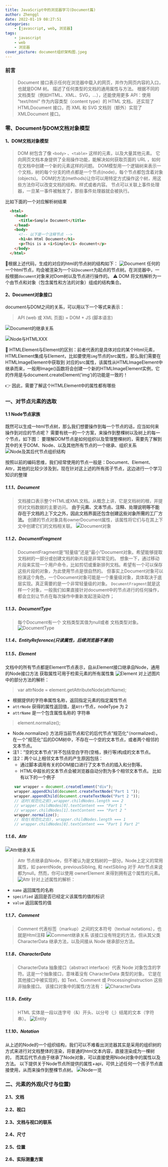 ```yaml
---
title: JavaScript中的浏览器学习(Document篇)
author: Zhenggl
date: 2022-01-19 08:27:51
categories:
    - [javascript, web, 浏览器]
tags:
    - javascript
    - web
    - 浏览器
cover_picture: document组织架构图.jpeg
---
```


### 前言

> Document 接口表示任何在浏览器中载入的网页，并作为网页内容的入口，也就是DOM 树。
> 描述了任何类型的文档的通用属性与方法。
> 根据不同的文档类型（例如HTML、XML、SVG，...），还能使用更多 API：使用 "text/html" 作为内容类型（content type）的 HTML 文档，
> 还实现了 HTMLDocument 接口，而 XML 和 SVG 文档则（额外）实现了 XMLDocument 接口。

### 零、Document与DOM文档对象模型
#### 1、DOM文档对象模型

> DOM 树包含了像 `<body>` 、`<table>` 这样的元素，以及大量其他元素。
> 它向网页文档本身提供了全局操作功能，能解决如何获取页面的 URL ，如何在文档中创建一个新的元素这样的问题。
> DOM模型用一个逻辑树来表示一个文档，树的每个分支的终点都是一个节点(node)，每个节点都包含着对象(objects)。
> DOM的方法(methods)让你可以用特定方式操作这个树，用这些方法你可以改变文档的结构、样式或者内容。
> 节点可以关联上事件处理器，一旦某一事件被触发了，那些事件处理器就会被执行。

比如下面的一个对应解析树结果
```html
  <html>
    <head>
      <title>Sample Document</title>
    </head>
    <body>
      <!-- 以下是一个注释节点 -->
      <h1>An Html Document</h1>
      <p>This is a <i>Simple</i> document</p>
    </body>
  </html>
```

🤔根据上述代码，生成的对应的html的节点树的结构如下：
![Document](Document.png)
任何的一个html节点，均会被渲染为一个以`Document`为起点的节点树。在浏览器中，一般根据`document`对象来对Dom树以及节点进行操作的。
⚠️ DOM 将文档解析为一个由节点和对象（包含属性和方法的对象）组成的结构集合。

#### 2、Document对象接口

document与DOM之间的关系，可以用以下一个等式来表示：
> API (web 或 XML 页面) = DOM + JS (脚本语言)

![Document的继承关系](Document的继承关系.png)

![Node与HTMLXXX](Node与HTMLXXX.png)

🤔 HTMLElement与Element的区别：前者代表的是具体对应的某个Html元素，HTMLElement集成与Element，比如要使用`img`节点的src属性，那么我们需要在HTMLImageElement中获取到
对应的src属性，该属性从HTMLImageElement中继承而来，一般用Image()函数将会创建一个新的HTMLImageElement实例，它的作用是与document.createElement('img')的功能是一致的！

👉 因此，需要了解这个HTMLElement中的属性都有哪些

### 一、对节点元素的选取

#### 1.1 Node节点家族
既然可以生成一html节点树，那么我们想要操作到每一个节点的话，应当如何来操作到对应的节点呢？
需要有统一的一个方案，来操作到整棵树以及树上的每一个节点，如下图：
要理解DOM节点是如何组织以及管理整棵树的，需要先了解到其中的关于DOM、Node、以及其他所有节点的一个继承、组织关系
![Node及其后代节点组织结构](Node及其后代节点组织结构.png)

按照以前的编码思维，我们经常使用的节点一般是：Document、Element、Attr，其他的比较少涉及到，现在针对这上述的所有孩子节点，这边进行一个学习知识的整理

##### 1.1.1、Document
> 文档接口表示整个HTML或XML文档。从概念上讲，它是文档树的根，并提供对文档数据的主要访问。
> **由于元素、文本节点、注释、处理说明等不能存在于文档的上下文之外，因此文档界面还包含创建这些对象所需的工厂方法。**
> 创建的节点对象具有ownerDocument属性，该属性将它们与在其上下文中创建它们的文档相关联。
![Document对象](Document对象.png)

##### 1.1.2、DocumentFragment
> DocumentFragment是“轻量级”还是“最小”Document对象。希望能够提取文档树的一部分或创建文档的新片段是非常常见的。
> 想象一下，通过移动片段来实现一个用户命令，比如剪切或重新排列文档。希望有一个可以保存这些片段的对象，为此使用节点是很自然的。
> 但事实上Document对象可以扮演这个角色，一个Document对象可能是一个重量级对象，具体取决于底层实现。真正需要的是一个非常轻量级的对象。
> `DocumentFragment`就是这样一个对象，一般我们如果直接针对document中的节点进行的任何操作，都会立刻让节点在每次操作中重新发起渲染动作；

##### 1.1.3、DocumentType
> 每个Document有一个 文档类型其值为null或者 文档类型对象。
> ![DocumentType](DocumentType.png)
##### 1.1.4、EntityReference(只读属性，后续浏览器不兼容)
##### 1.1.5、Element
文档中的所有节点都是Element节点表示，自从Element接口继承自Node，通用的Node接口方法 获取属性可用于检索元素的所有属性集
![Element](Element.png)
对上述图片中的部分方法的解析：
> var attrNode = element.getAttributeNode(attrName);
- 根据提供的字符串属性名称，返回指定元素的指定属性节点
- `attrNode` 获得的属性返回值，是`Attr`节点，nodeType 为 2
- `attrName` 是一个包含属性名称的 字符串

> element.normalize();
+ Node.normalize() 方法将当前节点和它的后代节点”规范化“（normalized）。在一个"规范化"后的DOM树中，不存在一个空的文本节点，或者两个相邻的文本节点。
+ 注1：“空的文本节点”并不包括空白字符(空格，换行等)构成的文本节点。
+ 注2：两个以上相邻文本节点的产生原因包括：
  - 通过脚本调用有关的DOM接口进行了文本节点的插入和分割等。
  - HTML中超长的文本节点会被浏览器自动分割为多个相邻文本节点。
比如有以下的一个例子
```javascript
    var wrapper = document.createElement("div");
    wrapper.appendChild(document.createTextNode("Part 1 "));
    wrapper.appendChild(document.createTextNode("Part 2 "));
    // 这时(规范化之前),wrapper.childNodes.length === 2
    // wrapper.childNodes[0].textContent === "Part 1 "
    // wrapper.childNodes[1].textContent === "Part 2 "
    wrapper.normalize();
    // 现在(规范化之后), wrapper.childNodes.length === 1
    // wrapper.childNodes[0].textContent === "Part 1 Part 2"
```
##### 1.1.6、Attr
![Attr继承关系](Attr继承关系.png)
> Attr 节点继承自Node，但不被认为是文档树的一部分。Node上定义的常用属性，如 parentNode, previousSibling, 和 nextSibling
> 对于 Attr节点来说都为null。然而，你可以使用 ownerElement 来得到拥有这个属性的元素。
![Attr](Attr.png)
针对上述属性的解析：
+ `name` 返回属性的名称
+ `specified` 返回是否已经定义该属性的值的标识
+ `value` 返回属性的值

##### 1.1.7、Comment
> Comment 代表标签（markup）之间的文本符号（textual notations），也就是Html注释
![Comment继承关系](Comment继承关系.png)
该接口没有特定的方法，但从其父类 CharacterData 继承方法，以及间接从 Node 继承部分方法。
##### 1.1.8、CharacterData
> CharacterData 抽象接口（abstract interface）代表 Node 对象包含的字符。这是一个抽象接口，意味着没有 CharacterData 类型的对象。
> 它是在其他接口中被实现的，如 Text、Comment 或 ProcessingInstruction 这些非抽象接口。
该接口对象中的属性/方法有：
> ![CharacterData](CharacterData.png)
##### 1.1.9、Entity
> HTML 实体是一段以连字号（&）开头、以分号（;）结尾的文本（字符串）。
> ![Entity](Entity.png)
##### 1.1.10、Notation

从上述的Node的一个组织结构，我们可以不难看出浏览器其实是采用的组织树的方式来进行对文档整体的渲染，将普通的html文本内容，直接渲染成为一棵树的，
而其后代节点由于继承了Node对象，可以直接使用Node对象中的属性以及方法。
以下提供关于Node节点所提供的属性+api，可供上述任何一个孩子节点直接使用，从而来操作到整棵节点树。
![Node一览](Node一览.png)

### 二、元素的外观(尺寸与位置)
#### 2.1、文档

#### 2.2、视口

#### 2.3、文档与视口的联系

#### 2.4、尺寸

#### 2.5、位置

#### 2.6、实际测量方案
